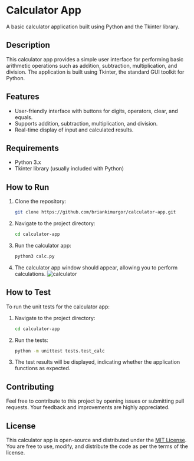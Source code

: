 # Calculator App

A basic calculator application built using Python and the Tkinter library.

## Description

This calculator app provides a simple user interface for performing basic arithmetic operations such as addition,
subtraction, multiplication, and division. The application is built using Tkinter, the standard GUI toolkit for Python.

## Features

- User-friendly interface with buttons for digits, operators, clear, and equals.
- Supports addition, subtraction, multiplication, and division.
- Real-time display of input and calculated results.

## Requirements

- Python 3.x
- Tkinter library (usually included with Python)

## How to Run

1. Clone the repository:

    ```bash
    git clone https://github.com/briankimurgor/calculator-app.git
    ```

2. Navigate to the project directory:

    ```bash
    cd calculator-app
    ```

3. Run the calculator app:

    ```bash
    python3 calc.py
    ```

4. The calculator app window should appear, allowing you to perform calculations.
    ![calculator]("calculator.png")

## How to Test

To run the unit tests for the calculator app:

1. Navigate to the project directory:

    ```bash
    cd calculator-app
    ```

2. Run the tests:

    ```bash
    python -m unittest tests.test_calc
    ```

3. The test results will be displayed, indicating whether the application functions as expected.

## Contributing

Feel free to contribute to this project by opening issues or submitting pull requests. Your feedback and improvements are highly appreciated.

## License

This calculator app is open-source and distributed under the [MIT License](LICENSE). You are free to use, modify, and distribute the code
 as per the terms of the license.
